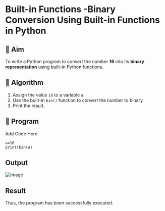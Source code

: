 # Built-in Functions -Binary Conversion Using Built-in Functions in Python

## 🎯 Aim
To write a Python program to convert the number **16** into its **binary representation** using built-in Python functions.

## 🧠 Algorithm
1. Assign the value `16` to a variable `a`.
2. Use the built-in `bin()` function to convert the number to binary.
3. Print the result.

## 🧾 Program

Add Code Here
```
a=16
print(bin(a)
```
## Output

![image](https://github.com/user-attachments/assets/803512ec-a9d5-4794-93b2-89cbc3425b48)

## Result
Thus, the program has been successfully executed.
